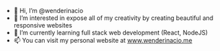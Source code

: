 - 👋 Hi, I’m @wenderinacio
- 👀 I’m interested in expose all of my creativity by creating beautiful and responsive websites
- 🌱 I’m currently learning full stack web development (React, NodeJS)
- 📫 You can visit my personal website at www.wenderinacio.me

<!---
wenderinacio/wenderinacio is a ✨ special ✨ repository because its `README.md` (this file) appears on your GitHub profile.
You can click the Preview link to take a look at your changes.
--->
